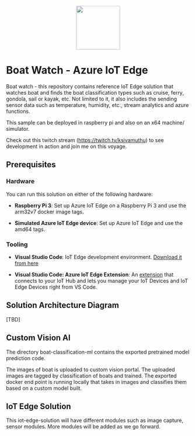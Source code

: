 <p align="center">
  <img width="120" height=120" src="http://icons.iconarchive.com/icons/google/noto-emoji-travel-places/1024/42575-sailboat-icon.png"/>
</p>

# Boat Watch - Azure IoT Edge

Boat watch - this repository contains reference IoT Edge solution that watches boat and finds the boat classification types such as cruise, ferry, gondola, sail or kayak, etc. Not limited to it, it also includes the sending sensor data such as temperature, humidity, etc., stream analytics and azure functions.

This sample can be deployed in raspberry pi and also on an x64 machine/ simulator.

Check out this twitch stream (https://twitch.tv/ksivamuthu) to see development in action and join me on this voyage.

## Prerequisites

### Hardware

You can run this solution on either of the following hardware:

- **Raspberry Pi 3**: Set up Azure IoT Edge on a Raspberry Pi 3 and use the arm32v7 docker image tags.

- **Simulated Azure IoT Edge device**: Set up Azure IoT Edge and use the amd64 tags.

### Tooling

- **Visual Studio Code**: IoT Edge development environment. [Download it from here](https://code.visualstudio.com/)

- **Visual Studio Code: Azure IoT Edge Extension**: An [extension](https://marketplace.visualstudio.com/items?itemName=vsciot-vscode.azure-iot-edge) that connects to your IoT Hub and lets you manage your IoT Devices and IoT Edge Devices right from VS Code.

## Solution Architecture Diagram

[TBD]

## Custom Vision AI

The directory boat-classification-ml contains the exported pretrained model prediction code. 

The images of boat is uploaded to custom vision portal. The uploaded images are tagged by classification of boats and trained. The exported docker end point is running locally that takes in images and classifies them based on a custom model built.

## IoT Edge Solution

This iot-edge-solution will have different modules such as image capture, sensor modules. More modules will be added as we go forward.


